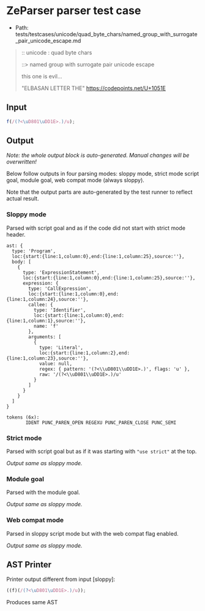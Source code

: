 # ZeParser parser test case

- Path: tests/testcases/unicode/quad_byte_chars/named_group_with_surrogate_pair_unicode_escape.md

> :: unicode : quad byte chars
>
> ::> named group with surrogate pair unicode escape
>
> this one is evil...
>
> "ELBASAN LETTER THE" https://codepoints.net/U+1051E

## Input

`````js
f(/(?<\uD801\uDD1E>.)/u);
`````

## Output

_Note: the whole output block is auto-generated. Manual changes will be overwritten!_

Below follow outputs in four parsing modes: sloppy mode, strict mode script goal, module goal, web compat mode (always sloppy).

Note that the output parts are auto-generated by the test runner to reflect actual result.

### Sloppy mode

Parsed with script goal and as if the code did not start with strict mode header.

`````
ast: {
  type: 'Program',
  loc:{start:{line:1,column:0},end:{line:1,column:25},source:''},
  body: [
    {
      type: 'ExpressionStatement',
      loc:{start:{line:1,column:0},end:{line:1,column:25},source:''},
      expression: {
        type: 'CallExpression',
        loc:{start:{line:1,column:0},end:{line:1,column:24},source:''},
        callee: {
          type: 'Identifier',
          loc:{start:{line:1,column:0},end:{line:1,column:1},source:''},
          name: 'f'
        },
        arguments: [
          {
            type: 'Literal',
            loc:{start:{line:1,column:2},end:{line:1,column:23},source:''},
            value: null,
            regex: { pattern: '(?<\\uD801\\uDD1E>.)', flags: 'u' },
            raw: '/(?<\\uD801\\uDD1E>.)/u'
          }
        ]
      }
    }
  ]
}

tokens (6x):
       IDENT PUNC_PAREN_OPEN REGEXU PUNC_PAREN_CLOSE PUNC_SEMI
`````

### Strict mode

Parsed with script goal but as if it was starting with `"use strict"` at the top.

_Output same as sloppy mode._

### Module goal

Parsed with the module goal.

_Output same as sloppy mode._

### Web compat mode

Parsed in sloppy script mode but with the web compat flag enabled.

_Output same as sloppy mode._

## AST Printer

Printer output different from input [sloppy]:

````js
((f)(/(?<\uD801\uDD1E>.)/u));
````

Produces same AST
